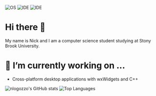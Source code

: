 ![OS](https://img.shields.io/badge/OS-Windows%2011-informational?style=flat&logo=Microsoft)
![IDE](https://img.shields.io/badge/IDE-Visual%20Studio%202022-informational?style=flat&logo=VisualStudio)
![IDE](https://img.shields.io/badge/Code-C%2B%2B-informational?style=flat&logo=CPP)

# Hi there 👋
My name is Nick and I am a computer science student studying at Stony Brook University.

# 🔭 I’m currently working on ...
  - Cross-platform desktop applications with wxWidgets and C++

![nlogozzo's GitHub stats](https://github-readme-stats.vercel.app/api?username=nlogozzo&show_icons=true&theme=dark)
![Top Languages](https://github-readme-stats.vercel.app/api/top-langs/?username=nlogozzo&theme=dark)
